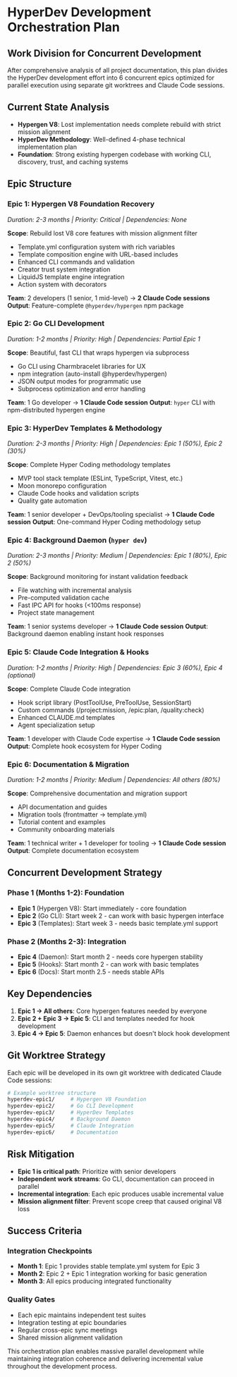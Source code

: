 # HyperDev Development Orchestration Plan

## Work Division for Concurrent Development

After comprehensive analysis of all project documentation, this plan divides the HyperDev development effort into 6 concurrent epics optimized for parallel execution using separate git worktrees and Claude Code sessions.

## Current State Analysis
- **Hypergen V8**: Lost implementation needs complete rebuild with strict mission alignment
- **HyperDev Methodology**: Well-defined 4-phase technical implementation plan
- **Foundation**: Strong existing hypergen codebase with working CLI, discovery, trust, and caching systems

## Epic Structure

### Epic 1: **Hypergen V8 Foundation Recovery** 
*Duration: 2-3 months | Priority: Critical | Dependencies: None*

**Scope**: Rebuild lost V8 core features with mission alignment filter
- Template.yml configuration system with rich variables
- Template composition engine with URL-based includes  
- Enhanced CLI commands and validation
- Creator trust system integration
- LiquidJS template engine integration
- Action system with decorators

**Team**: 2 developers (1 senior, 1 mid-level) → **2 Claude Code sessions**
**Output**: Feature-complete `@hyperdev/hypergen` npm package

### Epic 2: **Go CLI Development**
*Duration: 1-2 months | Priority: High | Dependencies: Partial Epic 1*

**Scope**: Beautiful, fast CLI that wraps hypergen via subprocess
- Go CLI using Charmbracelet libraries for UX
- npm integration (auto-install @hyperdev/hypergen)
- JSON output modes for programmatic use
- Subprocess optimization and error handling

**Team**: 1 Go developer → **1 Claude Code session**
**Output**: `hyper` CLI with npm-distributed hypergen engine

### Epic 3: **HyperDev Templates & Methodology**
*Duration: 2-3 months | Priority: High | Dependencies: Epic 1 (50%), Epic 2 (30%)*

**Scope**: Complete Hyper Coding methodology templates
- MVP tool stack template (ESLint, TypeScript, Vitest, etc.)
- Moon monorepo configuration
- Claude Code hooks and validation scripts
- Quality gate automation

**Team**: 1 senior developer + DevOps/tooling specialist → **1 Claude Code session**
**Output**: One-command Hyper Coding methodology setup

### Epic 4: **Background Daemon (`hyper dev`)**
*Duration: 2-3 months | Priority: Medium | Dependencies: Epic 1 (80%), Epic 2 (50%)*

**Scope**: Background monitoring for instant validation feedback
- File watching with incremental analysis
- Pre-computed validation cache
- Fast IPC API for hooks (<100ms response)
- Project state management

**Team**: 1 senior systems developer → **1 Claude Code session**
**Output**: Background daemon enabling instant hook responses

### Epic 5: **Claude Code Integration & Hooks**
*Duration: 1-2 months | Priority: High | Dependencies: Epic 3 (60%), Epic 4 (optional)*

**Scope**: Complete Claude Code integration
- Hook script library (PostToolUse, PreToolUse, SessionStart)
- Custom commands (/project:mission, /epic:plan, /quality:check)
- Enhanced CLAUDE.md templates
- Agent specialization setup

**Team**: 1 developer with Claude Code expertise → **1 Claude Code session**
**Output**: Complete hook ecosystem for Hyper Coding

### Epic 6: **Documentation & Migration**
*Duration: 1-2 months | Priority: Medium | Dependencies: All others (80%)*

**Scope**: Comprehensive documentation and migration support
- API documentation and guides
- Migration tools (frontmatter → template.yml)
- Tutorial content and examples
- Community onboarding materials

**Team**: 1 technical writer + 1 developer for tooling → **1 Claude Code session**
**Output**: Complete documentation ecosystem

## Concurrent Development Strategy

### Phase 1 (Months 1-2): Foundation
- **Epic 1** (Hypergen V8): Start immediately - core foundation
- **Epic 2** (Go CLI): Start week 2 - can work with basic hypergen interface
- **Epic 3** (Templates): Start week 3 - needs basic template.yml support

### Phase 2 (Months 2-3): Integration  
- **Epic 4** (Daemon): Start month 2 - needs core hypergen stability
- **Epic 5** (Hooks): Start month 2 - can work with basic templates
- **Epic 6** (Docs): Start month 2.5 - needs stable APIs

## Key Dependencies
1. **Epic 1 → All others**: Core hypergen features needed by everyone
2. **Epic 2 + Epic 3 → Epic 5**: CLI and templates needed for hook development
3. **Epic 4 → Epic 5**: Daemon enhances but doesn't block hook development

## Git Worktree Strategy

Each epic will be developed in its own git worktree with dedicated Claude Code sessions:

```bash
# Example worktree structure
hyperdev-epic1/     # Hypergen V8 Foundation
hyperdev-epic2/     # Go CLI Development  
hyperdev-epic3/     # HyperDev Templates
hyperdev-epic4/     # Background Daemon
hyperdev-epic5/     # Claude Integration
hyperdev-epic6/     # Documentation
```

## Risk Mitigation
- **Epic 1 is critical path**: Prioritize with senior developers
- **Independent work streams**: Go CLI, documentation can proceed in parallel
- **Incremental integration**: Each epic produces usable incremental value
- **Mission alignment filter**: Prevent scope creep that caused original V8 loss

## Success Criteria

### Integration Checkpoints
- **Month 1**: Epic 1 provides stable template.yml system for Epic 3
- **Month 2**: Epic 2 + Epic 1 integration working for basic generation
- **Month 3**: All epics producing integrated functionality

### Quality Gates
- Each epic maintains independent test suites
- Integration testing at epic boundaries
- Regular cross-epic sync meetings
- Shared mission alignment validation

This orchestration plan enables massive parallel development while maintaining integration coherence and delivering incremental value throughout the development process.